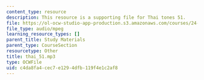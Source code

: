 ```yaml
---
content_type: resource
description: This resource is a supporting file for Thai tones 51.
file: https://ol-ocw-studio-app-production.s3.amazonaws.com/courses/24-901-language-and-its-structure-i-phonology-fall-2010/c4da8fa4cec7e1294dfb119f4e1c2af8_thai_51.mp3
file_type: audio/mpeg
learning_resource_types: []
parent_title: Study Materials
parent_type: CourseSection
resourcetype: Other
title: thai_51.mp3
type: OCWFile
uid: c4da8fa4-cec7-e129-4dfb-119f4e1c2af8
---
```


